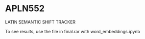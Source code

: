 # APLN552
LATIN SEMANTIC SHIFT TRACKER 

To see results, use the file in final.rar with word_embeddings.ipynb
